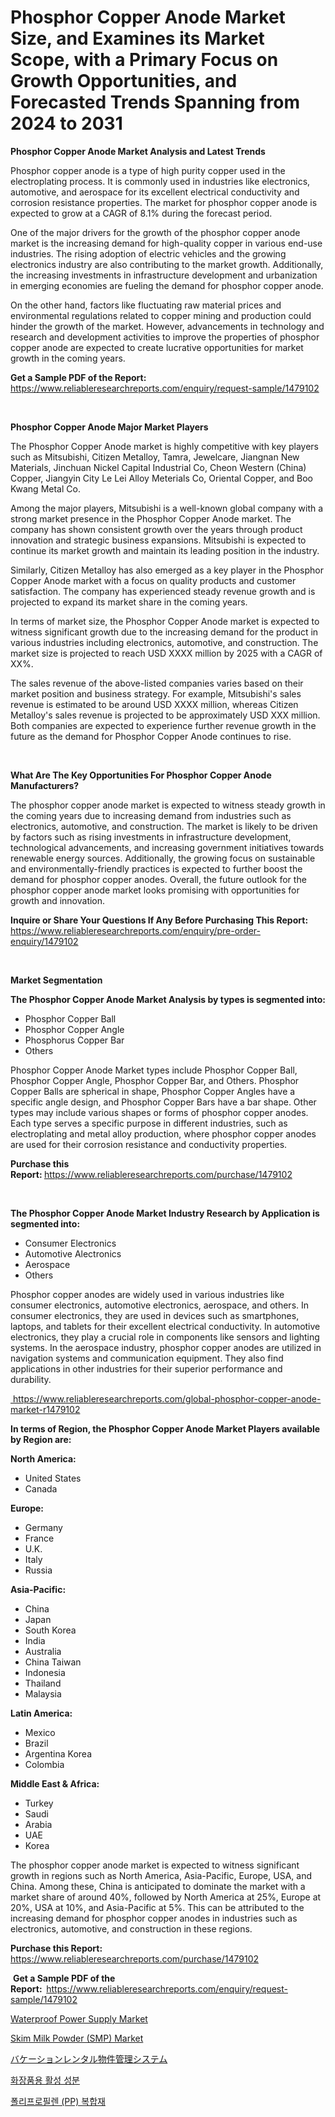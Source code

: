 <p><h1>Phosphor Copper Anode Market Size, and Examines its Market Scope, with a Primary Focus on Growth Opportunities, and Forecasted Trends Spanning from 2024 to 2031</h1></p><p><strong>Phosphor Copper Anode Market Analysis and Latest Trends</strong></p>
<p><p>Phosphor copper anode is a type of high purity copper used in the electroplating process. It is commonly used in industries like electronics, automotive, and aerospace for its excellent electrical conductivity and corrosion resistance properties. The market for phosphor copper anode is expected to grow at a CAGR of 8.1% during the forecast period.</p><p>One of the major drivers for the growth of the phosphor copper anode market is the increasing demand for high-quality copper in various end-use industries. The rising adoption of electric vehicles and the growing electronics industry are also contributing to the market growth. Additionally, the increasing investments in infrastructure development and urbanization in emerging economies are fueling the demand for phosphor copper anode.</p><p>On the other hand, factors like fluctuating raw material prices and environmental regulations related to copper mining and production could hinder the growth of the market. However, advancements in technology and research and development activities to improve the properties of phosphor copper anode are expected to create lucrative opportunities for market growth in the coming years.</p></p>
<p><strong>Get a Sample PDF of the Report:&nbsp;</strong> <a href="https://www.reliableresearchreports.com/enquiry/request-sample/1479102">https://www.reliableresearchreports.com/enquiry/request-sample/1479102</a></p>
<p>&nbsp;</p>
<p><strong>Phosphor Copper Anode Major Market Players</strong></p>
<p><p>The Phosphor Copper Anode market is highly competitive with key players such as Mitsubishi, Citizen Metalloy, Tamra, Jewelcare, Jiangnan New Materials, Jinchuan Nickel Capital Industrial Co, Cheon Western (China) Copper, Jiangyin City Le Lei Alloy Meterials Co, Oriental Copper, and Boo Kwang Metal Co. </p><p>Among the major players, Mitsubishi is a well-known global company with a strong market presence in the Phosphor Copper Anode market. The company has shown consistent growth over the years through product innovation and strategic business expansions. Mitsubishi is expected to continue its market growth and maintain its leading position in the industry. </p><p>Similarly, Citizen Metalloy has also emerged as a key player in the Phosphor Copper Anode market with a focus on quality products and customer satisfaction. The company has experienced steady revenue growth and is projected to expand its market share in the coming years. </p><p>In terms of market size, the Phosphor Copper Anode market is expected to witness significant growth due to the increasing demand for the product in various industries including electronics, automotive, and construction. The market size is projected to reach USD XXXX million by 2025 with a CAGR of XX%.</p><p>The sales revenue of the above-listed companies varies based on their market position and business strategy. For example, Mitsubishi's sales revenue is estimated to be around USD XXXX million, whereas Citizen Metalloy's sales revenue is projected to be approximately USD XXX million. Both companies are expected to experience further revenue growth in the future as the demand for Phosphor Copper Anode continues to rise.</p></p>
<p>&nbsp;</p>
<p><strong>What Are The Key Opportunities For Phosphor Copper Anode Manufacturers?</strong></p>
<p><p>The phosphor copper anode market is expected to witness steady growth in the coming years due to increasing demand from industries such as electronics, automotive, and construction. The market is likely to be driven by factors such as rising investments in infrastructure development, technological advancements, and increasing government initiatives towards renewable energy sources. Additionally, the growing focus on sustainable and environmentally-friendly practices is expected to further boost the demand for phosphor copper anodes. Overall, the future outlook for the phosphor copper anode market looks promising with opportunities for growth and innovation.</p></p>
<p><strong>Inquire or Share Your Questions If Any Before Purchasing This Report:</strong> <a href="https://www.reliableresearchreports.com/enquiry/pre-order-enquiry/1479102">https://www.reliableresearchreports.com/enquiry/pre-order-enquiry/1479102</a></p>
<p>&nbsp;</p>
<p><strong>Market Segmentation</strong></p>
<p><strong>The Phosphor Copper Anode Market Analysis by types is segmented into:</strong></p>
<p><ul><li>Phosphor Copper Ball</li><li>Phosphor Copper Angle</li><li>Phosphorus Copper Bar</li><li>Others</li></ul></p>
<p><p>Phosphor Copper Anode Market types include Phosphor Copper Ball, Phosphor Copper Angle, Phosphor Copper Bar, and Others. Phosphor Copper Balls are spherical in shape, Phosphor Copper Angles have a specific angle design, and Phosphor Copper Bars have a bar shape. Other types may include various shapes or forms of phosphor copper anodes. Each type serves a specific purpose in different industries, such as electroplating and metal alloy production, where phosphor copper anodes are used for their corrosion resistance and conductivity properties.</p></p>
<p><strong>Purchase this Report:&nbsp;</strong><a href="https://www.reliableresearchreports.com/purchase/1479102">https://www.reliableresearchreports.com/purchase/1479102</a></p>
<p>&nbsp;</p>
<p><strong>The Phosphor Copper Anode Market Industry Research by Application is segmented into:</strong></p>
<p><ul><li>Consumer Electronics</li><li>Automotive Alectronics</li><li>Aerospace</li><li>Others</li></ul></p>
<p><p>Phosphor copper anodes are widely used in various industries like consumer electronics, automotive electronics, aerospace, and others. In consumer electronics, they are used in devices such as smartphones, laptops, and tablets for their excellent electrical conductivity. In automotive electronics, they play a crucial role in components like sensors and lighting systems. In the aerospace industry, phosphor copper anodes are utilized in navigation systems and communication equipment. They also find applications in other industries for their superior performance and durability.</p></p>
<p><a href="https://www.reliableresearchreports.com/global-phosphor-copper-anode-market-r1479102">&nbsp;https://www.reliableresearchreports.com/global-phosphor-copper-anode-market-r1479102</a></p>
<p><strong>In terms of Region, the Phosphor Copper Anode Market Players available by Region are:</strong></p>
<p>
    <p> <strong> North America: </strong>
        <ul>
            <li>United States</li>
            <li>Canada</li>
        </ul>
        </p> 
    <p> <strong> Europe: </strong>
        <ul>
            <li>Germany</li>
            <li>France</li>
            <li>U.K.</li>
            <li>Italy</li>
            <li>Russia</li>
        </ul>
        </p> 
    <p> <strong> Asia-Pacific: </strong>
        <ul>
            <li>China</li>
            <li>Japan</li>
            <li>South Korea</li>
            <li>India</li>
            <li>Australia</li>
            <li>China Taiwan</li>
            <li>Indonesia</li>
            <li>Thailand</li>
            <li>Malaysia</li>
        </ul>
        </p> 
    <p> <strong> Latin America: </strong>
        <ul>
            <li>Mexico</li>
            <li>Brazil</li>
            <li>Argentina Korea</li>
            <li>Colombia</li>
        </ul>
        </p> 
    <p> <strong> Middle East & Africa: </strong>
        <ul>
            <li>Turkey</li>
            <li>Saudi</li>
            <li>Arabia</li>
            <li>UAE</li>
            <li>Korea</li>
        </ul>
    </p>
    </p>
<p><p>The phosphor copper anode market is expected to witness significant growth in regions such as North America, Asia-Pacific, Europe, USA, and China. Among these, China is anticipated to dominate the market with a market share of around 40%, followed by North America at 25%, Europe at 20%, USA at 10%, and Asia-Pacific at 5%. This can be attributed to the increasing demand for phosphor copper anodes in industries such as electronics, automotive, and construction in these regions.</p></p>
<p><strong>Purchase this Report: </strong><a href="https://www.reliableresearchreports.com/purchase/1479102">https://www.reliableresearchreports.com/purchase/1479102</a></p>
<p>&nbsp;<strong>Get a Sample PDF of the Report:&nbsp;&nbsp;</strong><a href="https://www.reliableresearchreports.com/enquiry/request-sample/1479102">https://www.reliableresearchreports.com/enquiry/request-sample/1479102</a></p>
<p><strong></strong></p>
<p><p><a href="https://github.com/ElmoRunolfsson2023/Market-Research-Report-List-1/blob/main/waterproof-power-supply-market.md">Waterproof Power Supply Market</a></p><p><a href="https://github.com/susanjprice2023/Market-Research-Report-List-1/blob/main/skim-milk-powder-smp-market.md">Skim Milk Powder (SMP) Market</a></p><p><a href="https://github.com/one-cool-chick/Market-Research-Report-List-1/blob/main/425761295717.md">バケーションレンタル物件管理システム</a></p><p><a href="https://github.com/plelbej847484502/Market-Research-Report-List-2/blob/main/341422587369.md">화장품용 활성 성분</a></p><p><a href="https://github.com/AnthonyWratten/Market-Research-Report-List-1/blob/main/560860687368.md">폴리프로필렌 (PP) 복합재</a></p></p>
